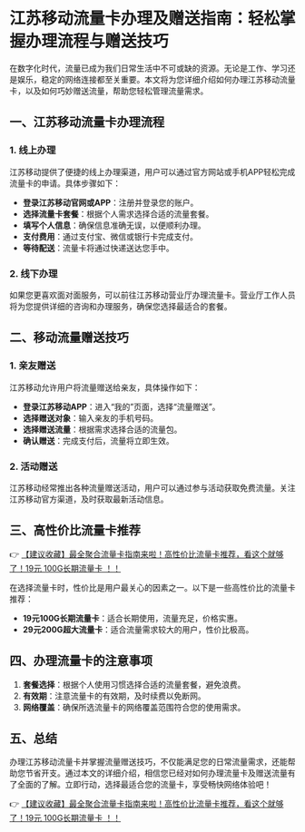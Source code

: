 # 江苏移动流量卡办理及赠送指南：轻松掌握办理流程与赠送技巧

在数字化时代，流量已成为我们日常生活中不可或缺的资源。无论是工作、学习还是娱乐，稳定的网络连接都至关重要。本文将为您详细介绍如何办理江苏移动流量卡，以及如何巧妙赠送流量，帮助您轻松管理流量需求。

## 一、江苏移动流量卡办理流程

### 1. 线上办理
江苏移动提供了便捷的线上办理渠道，用户可以通过官方网站或手机APP轻松完成流量卡的申请。具体步骤如下：
- **登录江苏移动官网或APP**：注册并登录您的账户。
- **选择流量卡套餐**：根据个人需求选择合适的流量套餐。
- **填写个人信息**：确保信息准确无误，以便顺利办理。
- **支付费用**：通过支付宝、微信或银行卡完成支付。
- **等待配送**：流量卡将通过快递送达您手中。

### 2. 线下办理
如果您更喜欢面对面服务，可以前往江苏移动营业厅办理流量卡。营业厅工作人员将为您提供详细的咨询和办理服务，确保您选择最适合的套餐。

## 二、移动流量赠送技巧

### 1. 亲友赠送
江苏移动允许用户将流量赠送给亲友，具体操作如下：
- **登录江苏移动APP**：进入“我的”页面，选择“流量赠送”。
- **选择赠送对象**：输入亲友的手机号码。
- **选择赠送流量**：根据需求选择合适的流量包。
- **确认赠送**：完成支付后，流量将立即生效。

### 2. 活动赠送
江苏移动经常推出各种流量赠送活动，用户可以通过参与活动获取免费流量。关注江苏移动官方渠道，及时获取最新活动信息。

## 三、高性价比流量卡推荐

👉 [【建议收藏】最全聚合流量卡指南来啦！高性价比流量卡推荐，看这个就够了！19元 100G长期流量卡 ！！](https://bit.ly/Liuliangka)

在选择流量卡时，性价比是用户最关心的因素之一。以下是一些高性价比的流量卡推荐：
- **19元100G长期流量卡**：适合长期使用，流量充足，价格实惠。
- **29元200G超大流量卡**：适合流量需求较大的用户，性价比极高。

## 四、办理流量卡的注意事项

1. **套餐选择**：根据个人使用习惯选择合适的流量套餐，避免浪费。
2. **有效期**：注意流量卡的有效期，及时续费以免断网。
3. **网络覆盖**：确保所选流量卡的网络覆盖范围符合您的使用需求。

## 五、总结

办理江苏移动流量卡并掌握流量赠送技巧，不仅能满足您的日常流量需求，还能帮助您节省开支。通过本文的详细介绍，相信您已经对如何办理流量卡及赠送流量有了全面的了解。立即行动，选择最适合您的流量卡，享受畅快网络体验吧！

👉 [【建议收藏】最全聚合流量卡指南来啦！高性价比流量卡推荐，看这个就够了！19元 100G长期流量卡 ！！](https://bit.ly/Liuliangka)